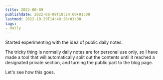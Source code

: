 ```yaml
---
title: 2022-08-09
publishdate: 2022-08-09T10:24:00+01:00
lastmod: 2022-10-29T14:40:26+01:00
tags: 
- daily
---
```








Started experimenting with the idea of public daily notes.



The tricky thing is normally daily notes are for personal use only, so I have made a tool that will automatically split out the contents until it reached a designated private section, and turning the public part to the blog page.



Let's see how this goes.



